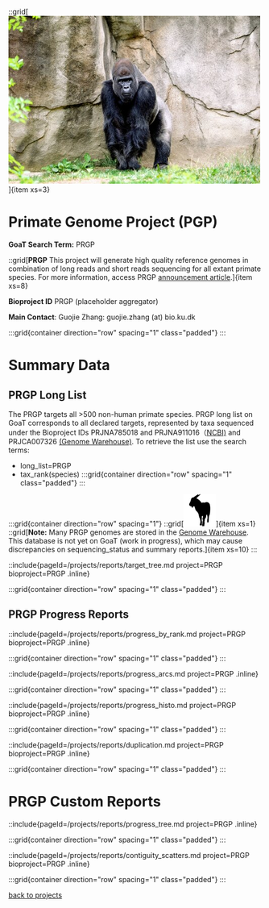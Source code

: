 
::grid[![GoaT](/static/images/prgp.jpeg)]{item xs=3}
# Primate Genome Project (PGP)
**GoaT Search Term:** PRGP

::grid[**PRGP** This project will generate high quality reference genomes in combination of long reads and short reads sequencing for all extant primate species. For more information, access PRGP [announcement article](https://www.ncbi.nlm.nih.gov/pmc/articles/PMC8920853/).]{item xs=8}

**Bioproject ID** PRGP (placeholder aggregator)

**Main Contact**: Guojie Zhang: guojie.zhang (at) bio.ku.dk

:::grid{container direction="row" spacing="1" class="padded"}
:::

# Summary Data
## PRGP Long List

The PRGP targets all >500 non-human primate species. PRGP long list on GoaT corresponds to all declared targets, represented by taxa sequenced under the Bioproject IDs PRJNA785018 and 
PRJNA911016（[NCBI)](https://www.ncbi.nlm.nih.gov/bioproject/?term=PRJNA785018) and PRJCA007326 [(Genome Warehouse)](https://ngdc.cncb.ac.cn/bioproject/browse/PRJCA007326). To retrieve the list use the search terms:
- long_list=PRGP 
- tax_rank(species)
:::grid{container direction="row" spacing="1" class="padded"}
:::

:::grid{container direction="row" spacing="1"}
::grid[![GoaT](/static/images/capra3.png)]{item xs=1}
::grid[**Note:** Many PRGP genomes are stored in the [Genome Warehouse](https://ngdc.cncb.ac.cn/gwh/). This database is not yet on GoaT (work in progress), which may cause discrepancies on sequencing_status and summary reports.]{item xs=10}
:::

::include{pageId=/projects/reports/target_tree.md project=PRGP bioproject=PRGP .inline}

:::grid{container direction="row" spacing="1" class="padded"}
:::

## PRGP Progress Reports

::include{pageId=/projects/reports/progress_by_rank.md project=PRGP bioproject=PRGP .inline}

:::grid{container direction="row" spacing="1" class="padded"}
:::

::include{pageId=/projects/reports/progress_arcs.md project=PRGP .inline}

:::grid{container direction="row" spacing="1" class="padded"}
:::

::include{pageId=/projects/reports/progress_histo.md project=PRGP bioproject=PRGP .inline}

:::grid{container direction="row" spacing="1" class="padded"}
:::

::include{pageId=/projects/reports/duplication.md project=PRGP bioproject=PRGP .inline}

:::grid{container direction="row" spacing="1" class="padded"}
:::

# PRGP Custom Reports

::include{pageId=/projects/reports/progress_tree.md project=PRGP .inline}

:::grid{container direction="row" spacing="1" class="padded"}
:::

::include{pageId=/projects/reports/contiguity_scatters.md project=PRGP bioproject=PRGP .inline}

:::grid{container direction="row" spacing="1" class="padded"}
:::

[back to projects](/projects)

